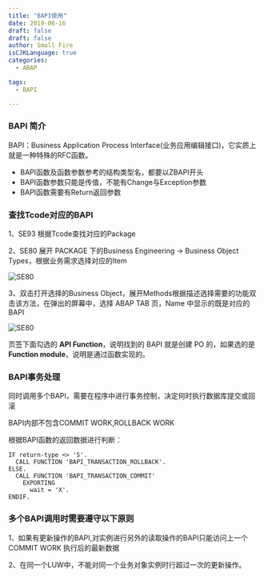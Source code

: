 ```yaml
---
title: "BAPI使用"
date: 2019-06-16
draft: false
draft: false
author: Small Fire
isCJKLanguage: true
categories: 
  - ABAP

tags: 
  - BAPI

---
```


### BAPI 简介

BAPI：Business Application Process Interface(业务应用编辑接口)，它实质上就是一种特殊的RFC函数。
- BAPI函数及函数参数参考的结构类型名，都要以ZBAPI开头
- BAPI函数参数只能是传值，不能有Change与Exception参数
- BAPI函数需要有Return返回参数

### 查找Tcode对应的BAPI

1、SE93 根据Tcode查找对应的Package

2、SE80 展开 PACKAGE 下的Business Engineering -> Business Object Types，根据业务需求选择对应的Item

![SE80](/images/SAPUtils/SAP_BAPI_1.png)

3、双击打开选择的Business Object，展开Methods根据描述选择需要的功能双击该方法，在弹出的屏幕中，选择 ABAP TAB 页，Name 中显示的既是对应的BAPI

![SE80](/images/SAPUtils/SAP_BAPI_2.png)

页签下面勾选的 **API Function**，说明找到的 BAPI 就是创建 PO 的，如果选的是 **Function module**，说明是通过函数实现的。

### BAPI事务处理

同时调用多个BAPI，需要在程序中进行事务控制，决定何时执行数据库提交或回滚

BAPI内部不包含COMMIT WORK,ROLLBACK WORK

根据BAPI函数的返回数据进行判断：

```JS
IF return-type <> 'S'.
  CALL FUNCTION 'BAPI_TRANSACTION_ROLLBACK'.
ELSE.
  CALL FUNCTION 'BAPI_TRANSACTION_COMMIT'
    EXPORTING
      wait = 'X'.
ENDIF.
```

### 多个BAPI调用时需要遵守以下原则

1、如果有更新操作的BAPI,对实例进行另外的读取操作的BAPI只能访问上一个COMMIT WORK 执行后的最新数据

2、在同一个LUW中，不能对同一个业务对象实例时行超过一次的更新操作。

